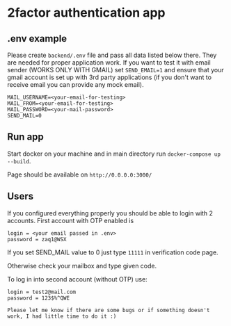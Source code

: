 # 2factor authentication app

## .env example

Please create `backend/.env` file and pass all data listed below there. They are needed for proper application work. If you want to test it with email sender (WORKS ONLY WITH GMAIL) set `SEND_EMAIL=1` and ensure that your gmail account is set up with 3rd party applications (if you don't want to receive email you can provide any mock email).

```
MAIL_USERNAME=<your-email-for-testing>
MAIL_FROM=<your-email-for-testing>
MAIL_PASSWORD=<your-mail-password>
SEND_MAIL=0
```

## Run app

Start docker on your machine and in main directory run `docker-compose up --build`.

Page should be available on `http://0.0.0.0:3000/`

## Users

If you configured everything properly you should be able to login with 2 accounts.
First account with OTP enabled is 
```
login = <your email passed in .env>
password = zaq1@WSX
```
If you set SEND_MAIL value to 0 just type `11111` in verification code page.

Otherwise check your mailbox and type given code. 

To log in into second account (without OTP) use:
```
login = test2@mail.com
password = 123$%^QWE
```


`Please let me know if there are some bugs or if something doesn't work, I had little time to do it :)`